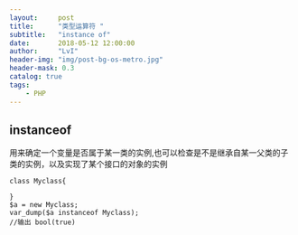 ```yaml
---
layout:     post
title:      "类型运算符 "
subtitle:   "instance of"
date:       2018-05-12 12:00:00
author:     "LvI"
header-img: "img/post-bg-os-metro.jpg"
header-mask: 0.3
catalog: true
tags:
    - PHP
---
```

## instanceof

用来确定一个变量是否属于某一类的实例,也可以检查是不是继承自某一父类的子类的实例，以及实现了某个接口的对象的实例

```
class Myclass{

}
$a = new Myclass;
var_dump($a instanceof Myclass);
//输出 bool(true)
```


